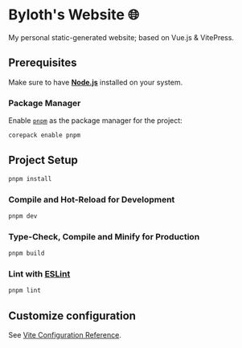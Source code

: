 # Byloth's Website 🌐

My personal static-generated website; based on Vue.js & VitePress.

## Prerequisites

Make sure to have [**Node.js**](https://nodejs.org/) installed on your system.

### Package Manager

Enable [`pnpm`](https://pnpm.io/) as the package manager for the project:

```bash
corepack enable pnpm
```

## Project Setup

```sh
pnpm install
```

### Compile and Hot-Reload for Development

```sh
pnpm dev
```

### Type-Check, Compile and Minify for Production

```sh
pnpm build
```

### Lint with [ESLint](https://eslint.org/)

```sh
pnpm lint
```

## Customize configuration

See [Vite Configuration Reference](https://vitejs.dev/config/).

